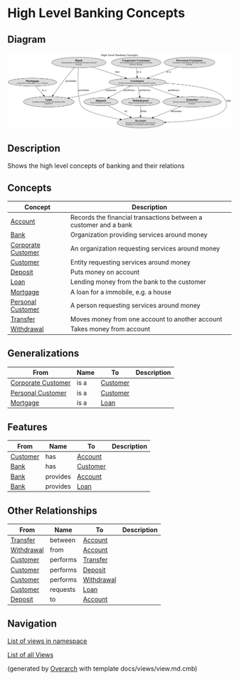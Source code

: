 # High Level Banking Concepts

## Diagram
![High Level Banking Concepts](../../mybank/concepts/concept-view.png)

## Description
Shows the high level concepts of banking and their relations

## Concepts
| Concept | Description |
|---|---|
| [Account](../../mybank/concepts/account.md)| Records the financial transactions between a customer and a bank |
| [Bank](../../mybank/concepts/bank.md)| Organization providing services around money |
| [Corporate Customer](../../mybank/concepts/corporate-customer.md)| An organization requesting services around money |
| [Customer](../../mybank/concepts/customer.md)| Entity requesting services around money |
| [Deposit](../../mybank/concepts/deposit.md)| Puts money on account |
| [Loan](../../mybank/concepts/loan.md)| Lending money from the bank to the customer |
| [Mortgage](../../mybank/concepts/mortgage.md)| A loan for a immobile, e.g. a house |
| [Personal Customer](../../mybank/concepts/personal-customer.md)| A person requesting services around money |
| [Transfer](../../mybank/concepts/transfer.md)| Moves money from one account to another account |
| [Withdrawal](../../mybank/concepts/withdrawal.md)| Takes money from account |

## Generalizations
| From | Name | To | Description |
|---|---|---|---|
| [Corporate Customer](../../mybank/concepts/corporate-customer.md) | is a | [Customer](../../mybank/concepts/customer.md) |  |
| [Personal Customer](../../mybank/concepts/personal-customer.md) | is a | [Customer](../../mybank/concepts/customer.md) |  |
| [Mortgage](../../mybank/concepts/mortgage.md) | is a | [Loan](../../mybank/concepts/loan.md) |  |

## Features
| From | Name | To | Description |
|---|---|---|---|
| [Customer](../../mybank/concepts/customer.md) | has | [Account](../../mybank/concepts/account.md) |  |
| [Bank](../../mybank/concepts/bank.md) | has | [Customer](../../mybank/concepts/customer.md) |  |
| [Bank](../../mybank/concepts/bank.md) | provides | [Account](../../mybank/concepts/account.md) |  |
| [Bank](../../mybank/concepts/bank.md) | provides | [Loan](../../mybank/concepts/loan.md) |  |

## Other Relationships
| From | Name | To | Description |
|---|---|---|---|
| [Transfer](../../mybank/concepts/transfer.md) | between | [Account](../../mybank/concepts/account.md) |  |
| [Withdrawal](../../mybank/concepts/withdrawal.md) | from | [Account](../../mybank/concepts/account.md) |  |
| [Customer](../../mybank/concepts/customer.md) | performs | [Transfer](../../mybank/concepts/transfer.md) |  |
| [Customer](../../mybank/concepts/customer.md) | performs | [Deposit](../../mybank/concepts/deposit.md) |  |
| [Customer](../../mybank/concepts/customer.md) | performs | [Withdrawal](../../mybank/concepts/withdrawal.md) |  |
| [Customer](../../mybank/concepts/customer.md) | requests | [Loan](../../mybank/concepts/loan.md) |  |
| [Deposit](../../mybank/concepts/deposit.md) | to | [Account](../../mybank/concepts/account.md) |  |

## Navigation
[List of views in namespace](./views-in-namespace.md)

[List of all Views](../../views.md)


(generated by [Overarch](https://github.com/soulspace-org/overarch) with template docs/views/view.md.cmb)

